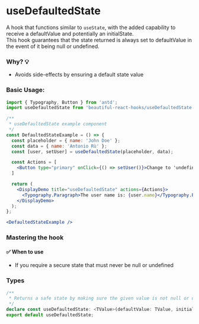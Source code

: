 # useDefaultedState

A hook that functions similar to `useState`, with the added capability to receive a defaultValue and potentially an initialState.\
This hook guarantees that the state returned is always set to defaultValue in the event of it being null or undefined.

### Why? 💡

- Avoids side-effects by ensuring a default state value

### Basic Usage:

```jsx harmony
import { Typography, Button } from 'antd';
import useDefaultedState from 'beautiful-react-hooks/useDefaultedState';

/**
 * useDefaultedState example component
 */
const DefaultedStateExample = () => {
  const placeholder = { name: 'John Doe' };
  const data = { name: 'Antonio Rù' };
  const [user, setUser] = useDefaultedState(placeholder, data);

  const Actions = [
    <Button type="primary" onClick={() => setUser()}>Change to 'undefined'</Button>,
  ]

  return (
    <DisplayDemo title="useDefaultedState" actions={Actions}>
      <Typography.Paragraph>The user name is: {user.name}</Typography.Paragraph>
    </DisplayDemo>
  );
};

<DefaultedStateExample />
```

### Mastering the hook

#### ✅ When to use

- If you require a secure state that must never be null or undefined

<!-- Types -->
### Types
    
```typescript static
/**
 * Returns a safe state by making sure the given value is not null or undefined
 */
declare const useDefaultedState: <TValue>(defaultValue: TValue, initialState?: TValue | undefined) => [TValue, (nextState: TValue) => void];
export default useDefaultedState;

```
<!-- Types:end -->